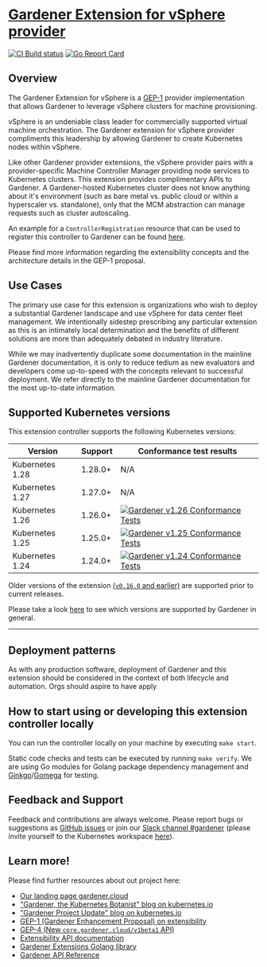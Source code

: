 # [Gardener Extension for vSphere provider](https://gardener.cloud)

[![CI Build status](https://concourse.ci.gardener.cloud/api/v1/teams/gardener-tests/pipelines/gardener-extension-provider-vsphere-main/jobs/main-head-update-job/badge)](https://concourse.ci.gardener.cloud/teams/gardener-tests/pipelines/gardener-extension-provider-vsphere-main/jobs/main-head-update-job)
[![Go Report Card](https://goreportcard.com/badge/github.com/gardener/gardener-extension-provider-vsphere)](https://goreportcard.com/report/github.com/gardener/gardener-extension-provider-vsphere)

## Overview 
The Gardener Extension for vSphere is a [GEP-1](https://github.com/gardener/gardener/blob/master/docs/proposals/01-extensibility.md) provider implementation that allows Gardener to leverage vSphere clusters for machine provisioning. 

vSphere is an undeniable class leader for commercially supported virtual machine orchestration. The Gardener extension for vSphere provider compliments this leadership by allowing Gardener to create Kubernetes nodes within vSphere.  

Like other Gardener provider extensions, the vSphere provider pairs with a provider-specific Machine Controller Manager providing node services to Kubernetes clusters. This extension provides complimentary APIs to Gardener. A Gardener-hosted Kubernetes
cluster does not know anything about it's environment (such as bare metal vs. public cloud or within a hyperscaler vs. standalone), only that the MCM abstraction can manage requests such as cluster autoscaling. 

An example for a `ControllerRegistration` resource that can be used to register this controller to Gardener can be found [here](example/controller-registration.yaml).

Please find more information regarding the extensibility concepts and the architecture details in the GEP-1 proposal. 

## Use Cases
The primary use case for this extension is organizations who wish to deploy a substantial Gardener landscape and use vSphere for data center fleet management. We intentionally sidestep prescribing any particular extension as this is
an intimately local determination and the benefits of different solutions are more than adequately debated in industry literature.

While we may inadvertently duplicate some documentation in the mainline Gardener documentation, it is only to reduce tedium as new evaluators and developers come up-to-speed with the concepts relevant to successful deployment.
We refer directly to the mainline Gardener documentation for the most up-to-date information. 

## Supported Kubernetes versions

This extension controller supports the following Kubernetes versions:

| Version         | Support | Conformance test results                                                                                                                                                                                                   |
|-----------------|---------|----------------------------------------------------------------------------------------------------------------------------------------------------------------------------------------------------------------------------|
| Kubernetes 1.28 | 1.28.0+ | N/A                                                                                                                                                                                                                        |
| Kubernetes 1.27 | 1.27.0+ | N/A                                                                                                                                                                                                                        |
| Kubernetes 1.26 | 1.26.0+ | [![Gardener v1.26 Conformance Tests](https://testgrid.k8s.io/q/summary/conformance-gardener/Gardener,%20v1.26%20vSphere/tests_status?style=svg)](https://testgrid.k8s.io/conformance-gardener#Gardener,%20v1.26%20vSphere) |
| Kubernetes 1.25 | 1.25.0+ | [![Gardener v1.25 Conformance Tests](https://testgrid.k8s.io/q/summary/conformance-gardener/Gardener,%20v1.25%20vSphere/tests_status?style=svg)](https://testgrid.k8s.io/conformance-gardener#Gardener,%20v1.25%20vSphere) |
| Kubernetes 1.24 | 1.24.0+ | [![Gardener v1.24 Conformance Tests](https://testgrid.k8s.io/q/summary/conformance-gardener/Gardener,%20v1.24%20vSphere/tests_status?style=svg)](https://testgrid.k8s.io/conformance-gardener#Gardener,%20v1.24%20vSphere) |

Older versions of the extension [(`v0.16.0` and earlier)](https://github.com/gardener/gardener-extension-provider-vsphere/releases/tag/v0.16.0) are supported prior to current releases.

Please take a look [here](https://github.com/gardener/gardener/blob/master/docs/usage/shoot-operations/supported_k8s_versions.md) to see which versions are supported by Gardener in general.

----
## Deployment patterns
As with any production software, deployment of Gardener and this extension should be considered in the context of both lifecycle and automation. Orgs should aspire to have apply 

## How to start using or developing this extension controller locally

You can run the controller locally on your machine by executing `make start`.

Static code checks and tests can be executed by running `make verify`. We are using Go modules for Golang package dependency management and [Ginkgo](https://github.com/onsi/ginkgo)/[Gomega](https://github.com/onsi/gomega) for testing.

## Feedback and Support

Feedback and contributions are always welcome. Please report bugs or suggestions as [GitHub issues](https://github.com/gardener/gardener-extension-provider-vsphere/issues) or join our [Slack channel #gardener](https://kubernetes.slack.com/messages/gardener) (please invite yourself to the Kubernetes workspace [here](http://slack.k8s.io)).

## Learn more!

Please find further resources about out project here:

* [Our landing page gardener.cloud](https://gardener.cloud/)
* ["Gardener, the Kubernetes Botanist" blog on kubernetes.io](https://kubernetes.io/blog/2018/05/17/gardener/)
* ["Gardener Project Update" blog on kubernetes.io](https://kubernetes.io/blog/2019/12/02/gardener-project-update/)
* [GEP-1 (Gardener Enhancement Proposal) on extensibility](https://github.com/gardener/gardener/blob/master/docs/proposals/01-extensibility.md)
* [GEP-4 (New `core.gardener.cloud/v1beta1` API)](https://github.com/gardener/gardener/blob/master/docs/proposals/04-new-core-gardener-cloud-apis.md)
* [Extensibility API documentation](https://github.com/gardener/gardener/tree/master/docs/extensions)
* [Gardener Extensions Golang library](https://godoc.org/github.com/gardener/gardener/extensions/pkg)
* [Gardener API Reference](https://gardener.cloud/api-reference/)
